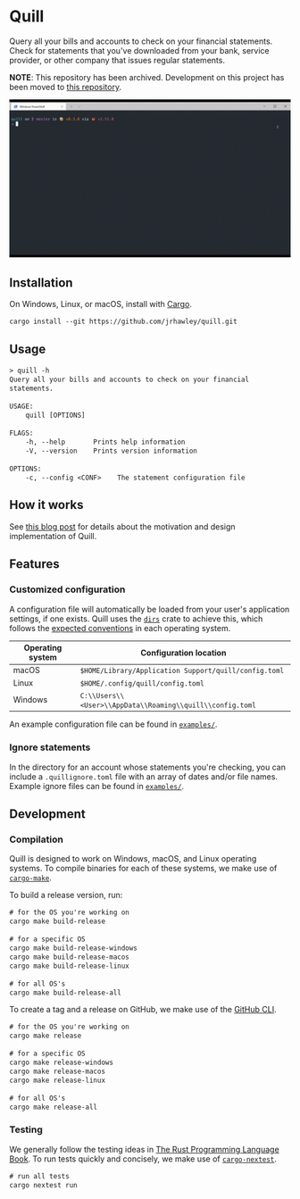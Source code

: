 # Quill

Query all your bills and accounts to check on your financial statements.
Check for statements that you've downloaded from your bank, service provider, or other company that issues regular statements.

**NOTE**: This repository has been archived.
Development on this project has been moved to [this repository](https://gitlab.com/jrhawley/quill/).

![TUI demo](examples/demo.gif)

## Installation

On Windows, Linux, or macOS, install with [Cargo](https://doc.rust-lang.org/cargo/).

```shell
cargo install --git https://github.com/jrhawley/quill.git
```

## Usage

```shell
> quill -h
Query all your bills and accounts to check on your financial statements.

USAGE:
    quill [OPTIONS]

FLAGS:
    -h, --help       Prints help information
    -V, --version    Prints version information

OPTIONS:
    -c, --config <CONF>    The statement configuration file
```

## How it works

See [this blog post](https://jrhawley.github.io/2020/09/19/financial-statements-quill) for details about the motivation and design implementation of Quill.

## Features

### Customized configuration

A configuration file will automatically be loaded from your user's application settings, if one exists.
Quill uses the [`dirs`](https://docs.rs/dirs/latest/dirs/) crate to achieve this, which follows the [expected conventions](https://docs.rs/dirs/latest/dirs/fn.config_dir.html) in each operating system.

| Operating system | Configuration location                                    |
| ---------------- | --------------------------------------------------------- |
| macOS            | `$HOME/Library/Application Support/quill/config.toml`     |
| Linux            | `$HOME/.config/quill/config.toml`                         |
| Windows          | `C:\\Users\\<User>\\AppData\\Roaming\\quill\\config.toml` |

An example configuration file can be found in [`examples/`](examples/config.toml).

### Ignore statements

In the directory for an account whose statements you're checking, you can include a `.quillignore.toml` file with an array of dates and/or file names.
Example ignore files can be found in [`examples/`](examples/).

## Development

### Compilation

Quill is designed to work on Windows, macOS, and Linux operating systems.
To compile binaries for each of these systems, we make use of [`cargo-make`](https://sagiegurari.github.io/cargo-make/).

To build a release version, run:

```shell
# for the OS you're working on
cargo make build-release

# for a specific OS
cargo make build-release-windows
cargo make build-release-macos
cargo make build-release-linux

# for all OS's
cargo make build-release-all
```

To create a tag and a release on GitHub, we make use of the [GitHub CLI](https://cli.github.com/).

```shell
# for the OS you're working on
cargo make release

# for a specific OS
cargo make release-windows
cargo make release-macos
cargo make release-linux

# for all OS's
cargo make release-all
```

### Testing

We generally follow the testing ideas in [The Rust Programming Language Book](https://doc.rust-lang.org/stable/book/ch11-00-testing.html).
To run tests quickly and concisely, we make use of [`cargo-nextest`](https://nexte.st/).

```shell
# run all tests
cargo nextest run
```

